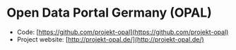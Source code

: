 # Open Data Portal Germany (OPAL)

* Code: [https://github.com/projekt-opal](https://github.com/projekt-opal)
* Project website: [http://projekt-opal.de/](http://projekt-opal.de/)
